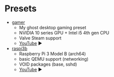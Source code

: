 # Presets

* [gamer](presets/gamer)
  * My ghost desktop gaming preset
  * NVIDIA 10 series GPU + Intel i5 4th gen CPU
  * Valve Steam support
  * [YouTube](https://youtu.be/xO87lEKdUS0) ▶️
* [raspi3b](presets/raspi3b)
  * Raspberry Pi 3 Model B (arch64)
  * basic QEMU support (networking)
  * VOID packages (base, sshd)
  * [YouTube](https://youtu.be/3LGnqtkq2Ak) ▶️
